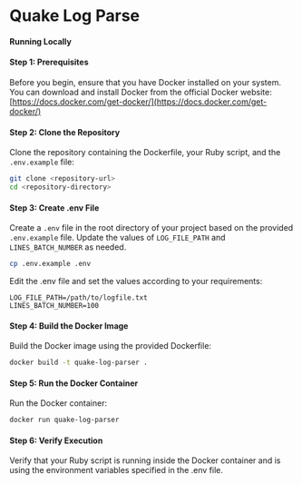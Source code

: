 # Quake Log Parse

#### Running Locally

#### Step 1: Prerequisites

Before you begin, ensure that you have Docker installed on your system. You can download and install Docker from the official Docker website: [https://docs.docker.com/get-docker/](https://docs.docker.com/get-docker/)

#### Step 2: Clone the Repository

Clone the repository containing the Dockerfile, your Ruby script, and the `.env.example` file:

```bash
git clone <repository-url>
cd <repository-directory>
```

#### Step 3: Create .env File

Create a `.env` file in the root directory of your project based on the provided `.env.example` file. Update the values of `LOG_FILE_PATH` and `LINES_BATCH_NUMBER` as needed.

```bash
cp .env.example .env
```

Edit the .env file and set the values according to your requirements:

```env
LOG_FILE_PATH=/path/to/logfile.txt
LINES_BATCH_NUMBER=100
```

#### Step 4: Build the Docker Image

Build the Docker image using the provided Dockerfile:

```bash
docker build -t quake-log-parser .
```

#### Step 5: Run the Docker Container

Run the Docker container:

```bash
docker run quake-log-parser
```

#### Step 6: Verify Execution

Verify that your Ruby script is running inside the Docker container and is using the environment variables specified in the .env file.